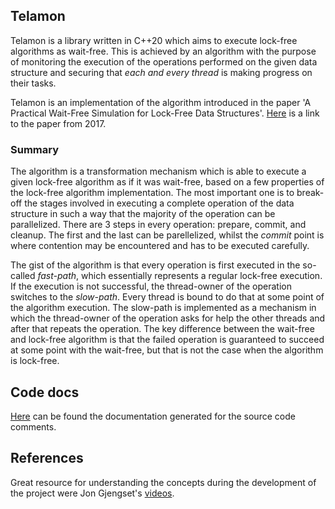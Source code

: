 ## Telamon

Telamon is a library written in C++20 which aims to execute lock-free algorithms as wait-free. This is achieved by an algorithm with the purpose of monitoring the execution of the operations performed on the given data structure and securing that _each and every thread_ is making progress on their tasks.

Telamon is an implementation of the algorithm introduced in the paper 'A Practical Wait-Free Simulation for Lock-Free Data Structures'. [Here](http://www.cs.technion.ac.il/~erez/Papers/wf-simulation-full.pdf) is a link to the paper from 2017.

### Summary

The algorithm is a transformation mechanism which is able to execute a given lock-free algorithm as if it was wait-free, based on a few properties of the lock-free algorithm implementation. The most important one is to break-off the stages involved in executing a complete operation of the data structure in such a way that the majority of the operation can be parallelized. There are 3 steps in every operation: prepare, commit, and cleanup. The first and the last can be parellelized, whilst the _commit_ point is where contention may be encountered and has to be executed carefully.

The gist of the algorithm is that every operation is first executed in the so-called _fast-path_, which essentially represents a regular lock-free execution. If the execution is not successful, the thread-owner of the operation switches to the _slow-path_. Every thread is bound to do that at some point of the algorithm execution. The slow-path is implemented as a mechanism in which the thread-owner of the operation asks for help the other threads and after that repeats the operation. The key difference between the wait-free and lock-free algorithm is that the failed operation is guaranteed to succeed at some point with the wait-free, but that is not the case when the algorithm is lock-free.

## Code docs

[Here](docs/annotated.html) can be found the documentation generated for the source code comments.

## References

Great resource for understanding the concepts during the development of the project were Jon Gjengset's [videos](https://www.youtube.com/watch?v=Bw8-vvtA-E8).
